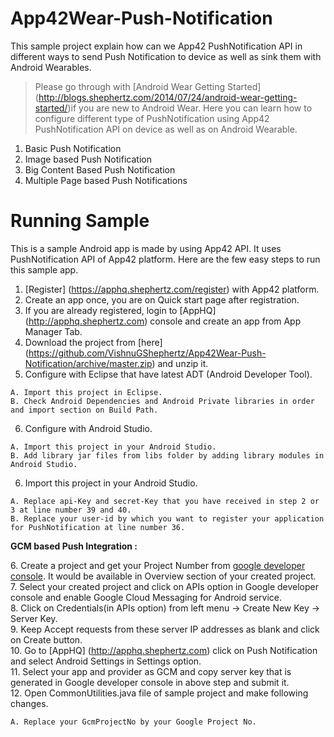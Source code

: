 App42Wear-Push-Notification
===========================

This sample project explain how can we App42 PushNotification API in different ways to send Push Notification to device as well as sink them 
with Android Wearables.
>Please go through with [Android Wear Getting Started] (http://blogs.shephertz.com/2014/07/24/android-wear-getting-started/)if you are new to Android Wear.
Here you can learn how to configure different type of PushNotification using App42 PushNotification API on device as well as on Android Wearable.
1. Basic Push Notification
2. Image based Push Notification
3. Big Content Based Push Notification
4. Multiple Page based Push Notifications


# Running Sample

This is a sample Android app is made by using App42  API. It uses PushNotification API of App42 platform.
Here are the few easy steps to run this sample app.

1. [Register] (https://apphq.shephertz.com/register) with App42 platform.
2. Create an app once, you are on Quick start page after registration.
3. If you are already registered, login to [AppHQ] (http://apphq.shephertz.com) console and create an app from App Manager Tab.
4. Download the project from [here] (https://github.com/VishnuGShephertz/App42Wear-Push-Notification/archive/master.zip) and unzip it.
5. Configure with Eclipse that have latest ADT (Android Developer Tool).
```
A. Import this project in Eclipse.
B. Check Android Dependencies and Android Private libraries in order and import section on Build Path.
```
6. Configure with Android Studio.
```
A. Import this project in your Android Studio.
B. Add library jar files from libs folder by adding library modules in Android Studio.
```
6. Import this project in your Android Studio.

```
A. Replace api-Key and secret-Key that you have received in step 2 or 3 at line number 39 and 40.
B. Replace your user-id by which you want to register your application for PushNotification at line number 36.
```

<b>GCM based Push Integration :</b><div style="clear:both"></div>
6. Create a project and get your Project Number from [google developer console](https://cloud.google.com/console/project). It would be available in Overview section of your created project.<div style="clear:both"></div>
7. Select your created project and click on APIs option in Google developer console and enable Google Cloud Messaging for Android service.<div style="clear:both"></div>
8. Click on Credentials(in APIs option) from left menu -> Create New Key -> Server Key.<div style="clear:both"></div>
9. Keep Accept requests from these server IP addresses as blank and click on Create button.<div style="clear:both"></div>
10. Go to [AppHQ] (http://apphq.shephertz.com) click on Push Notification and select Android Settings in Settings option.<div style="clear:both"></div>
11. Select your app and provider as GCM and copy server key that is generated in Google developer console in above step and submit it.<div style="clear:both"></div>
12. Open CommonUtilities.java file of sample project and make following changes.

```
A. Replace your GcmProjectNo by your Google Project No.
```
